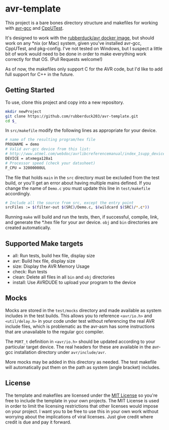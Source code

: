 # avr-template

This project is a bare bones directory structure and makefiles for working with [avr-gcc][avr-gcc] and [CppUTest][cpputest]. 

It's designed to work with the [rubberduck/avr docker image][avr-docker], but should work on any *nix (or Mac) system, given you've installed avr-gcc, CppUTest, and pkg-config.
I've not tested on Windows, but I suspect a little bit of work would need to be done in order to make everything work correctly for that OS. (Pull Requests welcome!)

As of now, the makefiles only support C for the AVR code, but I'd like to add full support for C++ in the future. 

[avr-gcc]: http://www.atmel.com/webdoc/avrlibcreferencemanual/overview_1overview_gcc.html
[cpputest]: http://cpputest.github.io/
[avr-docker]: https://hub.docker.com/r/rubberduck/avr/

## Getting Started
To use, clone this project and copy into a new repository.

```bash
mkdir newProject
git clone https://github.com/rubberduck203/avr-template.git
cd $_
```

In `src/makefile` modify the following lines as appropriate for your device.

```bash
# name of the resulting program/hex file
PROGNAME = demo
# Valid avr-gcc device from this list: 
# http://www.atmel.com/webdoc/avrlibcreferencemanual/index_1supp_devices.html
DEVICE = atxmega128a1
# Processor speed (check your datasheet)
F_CPU = 32000000UL
```

The file that holds `main` in the `src` directory must be excluded from the test build,
or you'll get an error about having multiple mains defined.
If you change the name of `Demo.c` you must update this line in `test/makefile` accordingly.

```bash
# Include all the source from src, except the entry point
srcFiles := $(filter-out $(SRC)/Demo.c, $(wildcard $(SRC)/*.c*))
```

Running `make` will build and run the tests, then, if successful, compile, link, and generate the *.hex file for your avr device.
`obj` and `bin` directories are created automatically.

## Supported Make targets

- all: Run tests, build hex file, display size
- avr: Build hex file, display size
- size: Display the AVR Memory Usage
- check: Run tests
- clean: Delete all files in all `bin` and `obj` directories
- install: Use AVRDUDE to upload your program to the device

## Mocks

Mocks are stored in the `test/mocks` directory and made available as system includes in the test builds.
This allows you to reference `<avr/io.h>` and `<util/delay.h>` in your code under test without referencing the real AVR include files, which is problematic as the avr-asm has some instructions that are unavailable to the regular gcc compiler.

The `PORT_t` definition in `<avr/io.h>` should be updated according to your particular target device.
The real headers for these are available in the avr-gcc installation directory under `avr/include/avr`.

More mocks may be added in this directory as needed. The test makefile will automatically put them on the path as system (angle bracket) includes.

## License

The template and makefiles are licensed under the [MIT License](LICENSE) so you're free to include the template in your own projects. The MIT License is used in order to limit the licensing restrictions that other licenses would impose on your project. I want you to be free to use this in your own work without worrying about the implications of viral licenses. Just give credit where credit is due and pay it forward.